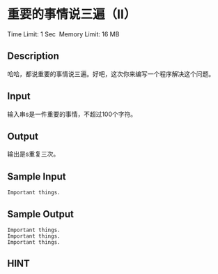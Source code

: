 # 重要的事情说三遍（II）
Time Limit: 1 Sec  Memory Limit: 16 MB


## Description
哈哈，都说重要的事情说三遍。好吧，这次你来编写一个程序解决这个问题。


## Input
输入串s是一件重要的事情，不超过100个字符。


## Output
输出是s重复三次。


## Sample Input
```
Important things.
```
## Sample Output
```
Important things.
Important things.
Important things.

```

## HINT
